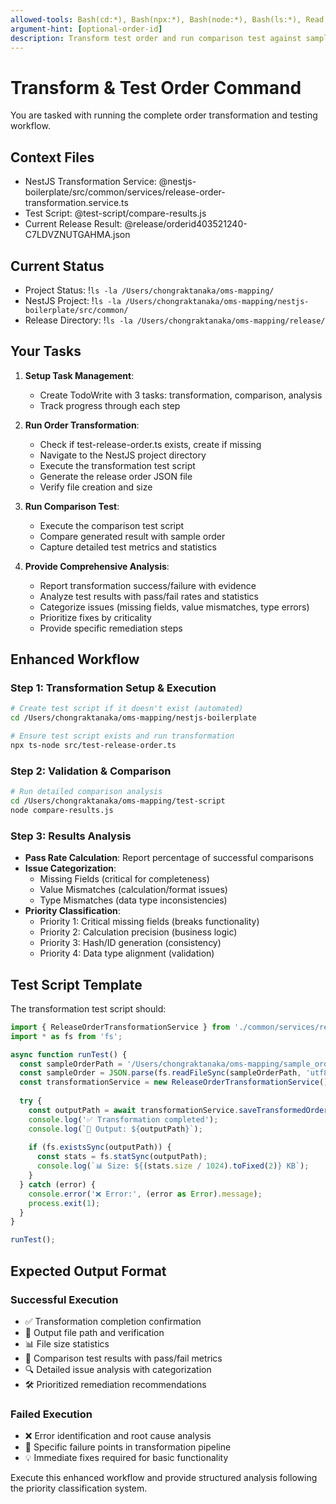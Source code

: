 ```yaml
---
allowed-tools: Bash(cd:*), Bash(npx:*), Bash(node:*), Bash(ls:*), Read, TodoWrite
argument-hint: [optional-order-id]
description: Transform test order and run comparison test against sample
---
```


# Transform & Test Order Command

You are tasked with running the complete order transformation and testing workflow.

## Context Files
- NestJS Transformation Service: @nestjs-boilerplate/src/common/services/release-order-transformation.service.ts
- Test Script: @test-script/compare-results.js
- Current Release Result: @release/orderid403521240-C7LDVZNUTGAHMA.json

## Current Status
- Project Status: !`ls -la /Users/chongraktanaka/oms-mapping/`
- NestJS Project: !`ls -la /Users/chongraktanaka/oms-mapping/nestjs-boilerplate/src/common/`
- Release Directory: !`ls -la /Users/chongraktanaka/oms-mapping/release/`

## Your Tasks

1. **Setup Task Management**:
   - Create TodoWrite with 3 tasks: transformation, comparison, analysis
   - Track progress through each step

2. **Run Order Transformation**:
   - Check if test-release-order.ts exists, create if missing
   - Navigate to the NestJS project directory
   - Execute the transformation test script
   - Generate the release order JSON file
   - Verify file creation and size

3. **Run Comparison Test**:
   - Execute the comparison test script
   - Compare generated result with sample order
   - Capture detailed test metrics and statistics

4. **Provide Comprehensive Analysis**:
   - Report transformation success/failure with evidence
   - Analyze test results with pass/fail rates and statistics
   - Categorize issues (missing fields, value mismatches, type errors)
   - Prioritize fixes by criticality
   - Provide specific remediation steps

## Enhanced Workflow

### Step 1: Transformation Setup & Execution
```bash
# Create test script if it doesn't exist (automated)
cd /Users/chongraktanaka/oms-mapping/nestjs-boilerplate

# Ensure test script exists and run transformation
npx ts-node src/test-release-order.ts
```

### Step 2: Validation & Comparison
```bash
# Run detailed comparison analysis
cd /Users/chongraktanaka/oms-mapping/test-script
node compare-results.js
```

### Step 3: Results Analysis
- **Pass Rate Calculation**: Report percentage of successful comparisons
- **Issue Categorization**: 
  - Missing Fields (critical for completeness)
  - Value Mismatches (calculation/format issues)
  - Type Mismatches (data type inconsistencies)
- **Priority Classification**:
  - Priority 1: Critical missing fields (breaks functionality)
  - Priority 2: Calculation precision (business logic)
  - Priority 3: Hash/ID generation (consistency)
  - Priority 4: Data type alignment (validation)

## Test Script Template

The transformation test script should:
```typescript
import { ReleaseOrderTransformationService } from './common/services/release-order-transformation.service';
import * as fs from 'fs';

async function runTest() {
  const sampleOrderPath = '/Users/chongraktanaka/oms-mapping/sample_order.json';
  const sampleOrder = JSON.parse(fs.readFileSync(sampleOrderPath, 'utf8'));
  const transformationService = new ReleaseOrderTransformationService();
  
  try {
    const outputPath = await transformationService.saveTransformedOrder(sampleOrder);
    console.log('✅ Transformation completed');
    console.log(`📁 Output: ${outputPath}`);
    
    if (fs.existsSync(outputPath)) {
      const stats = fs.statSync(outputPath);
      console.log(`📊 Size: ${(stats.size / 1024).toFixed(2)} KB`);
    }
  } catch (error) {
    console.error('❌ Error:', (error as Error).message);
    process.exit(1);
  }
}

runTest();
```

## Expected Output Format

### Successful Execution
- ✅ Transformation completion confirmation
- 📁 Output file path and verification
- 📊 File size statistics
- 🧪 Comparison test results with pass/fail metrics
- 🔍 Detailed issue analysis with categorization
- 🛠️ Prioritized remediation recommendations

### Failed Execution
- ❌ Error identification and root cause analysis  
- 🚨 Specific failure points in transformation pipeline
- 💡 Immediate fixes required for basic functionality

Execute this enhanced workflow and provide structured analysis following the priority classification system.